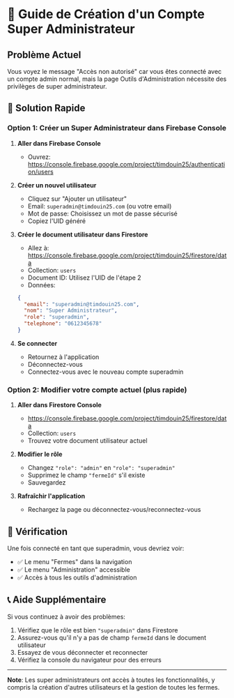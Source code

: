 # 🔐 Guide de Création d'un Compte Super Administrateur

## Problème Actuel
Vous voyez le message "Accès non autorisé" car vous êtes connecté avec un compte admin normal, mais la page Outils d'Administration nécessite des privilèges de super administrateur.

## 🚀 Solution Rapide

### Option 1: Créer un Super Administrateur dans Firebase Console

1. **Aller dans Firebase Console**
   - Ouvrez: https://console.firebase.google.com/project/timdouin25/authentication/users

2. **Créer un nouvel utilisateur**
   - Cliquez sur "Ajouter un utilisateur"
   - Email: `superadmin@timdouin25.com` (ou votre email)
   - Mot de passe: Choisissez un mot de passe sécurisé
   - Copiez l'UID généré

3. **Créer le document utilisateur dans Firestore**
   - Allez à: https://console.firebase.google.com/project/timdouin25/firestore/data
   - Collection: `users`
   - Document ID: Utilisez l'UID de l'étape 2
   - Données:
   ```json
   {
     "email": "superadmin@timdouin25.com",
     "nom": "Super Administrateur",
     "role": "superadmin",
     "telephone": "0612345678"
   }
   ```

4. **Se connecter**
   - Retournez à l'application
   - Déconnectez-vous
   - Connectez-vous avec le nouveau compte superadmin

### Option 2: Modifier votre compte actuel (plus rapide)

1. **Aller dans Firestore Console**
   - https://console.firebase.google.com/project/timdouin25/firestore/data
   - Collection: `users`
   - Trouvez votre document utilisateur actuel

2. **Modifier le rôle**
   - Changez `"role": "admin"` en `"role": "superadmin"`
   - Supprimez le champ `"fermeId"` s'il existe
   - Sauvegardez

3. **Rafraîchir l'application**
   - Rechargez la page ou déconnectez-vous/reconnectez-vous

## 🎯 Vérification

Une fois connecté en tant que superadmin, vous devriez voir:
- ✅ Le menu "Fermes" dans la navigation
- ✅ Le menu "Administration" accessible
- ✅ Accès à tous les outils d'administration

## 📞 Aide Supplémentaire

Si vous continuez à avoir des problèmes:
1. Vérifiez que le rôle est bien `"superadmin"` dans Firestore
2. Assurez-vous qu'il n'y a pas de champ `fermeId` dans le document utilisateur
3. Essayez de vous déconnecter et reconnecter
4. Vérifiez la console du navigateur pour des erreurs

---

**Note**: Les super administrateurs ont accès à toutes les fonctionnalités, y compris la création d'autres utilisateurs et la gestion de toutes les fermes.
